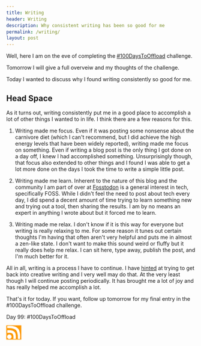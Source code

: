 ```yaml
---
title: Writing
header: Writing
description: Why consistent writing has been so good for me
permalink: /writing/
layout: post
---
```


Well, here I am on the eve of completing the [#100DaysToOffload](https://100daystooffload.com/) challenge.

Tomorrow I will give a full overveiw and my thoughts of the challenge.

Today I wanted to discuss why I found writing consistently so good for me.

## Head Space

As it turns out, writing consistently put me in a good place to accomplish a lot of other things I wanted to in life. I think there are a few reasons for this.

1. Writing made me focus. Even if it was posting some nonsense about the carnivore diet (which I can't recommend, but I did achieve the high energy levels that have been widely reported), writing made me focus on something. Even if writing a blog post is the only thing I got done on a day off, I knew I had accomplished something. Unsurprisingly though, that focus also extended to other things and I found I was able to get a lot more done on the days I took the time to write a simple little post.

2. Writing made me learn. Inherent to the nature of this blog and the community I am part of over at [Fosstodon](https://fosstodon.org/about) is a general interest in tech, specifically FOSS. While I didn't feel the need to post about tech every day, I did spend a decent amount of time trying to learn something new and trying out a tool, then sharing the results. I am by no means an expert in anything I wrote about but it forced me to learn.

3. Writing made me relax. I don't know if it is this way for everyone but writing is really relaxing to me. For some reason it tunes out certain thoughts I'm having that often aren't very helpful and puts me in almost a zen-like state. I don't want to make this sound weird or fluffy but it really does help me relax. I can sit here, type away, publish the post, and I'm much better for it.

All in all, writing is a process I have to continue. I have [hinted](https://rmooreblog.netlify.app/writing-solution/) at trying to get back into creative writing and I very well may do that. At the very least though I will continue posting periodically. It has brought me a lot of joy and has really helped me accomplish a lot.

That's it for today. If you want, follow up tomorrow for my final entry in the #100DaysToOffload challenge.

Day 99: #100DaysToOffload

<a href="https://rmooreblog.netlify.app/feed.xml"><img src="/assets/images/rss_feed.jpg" style="opacity:1;" width="40"/></a>
